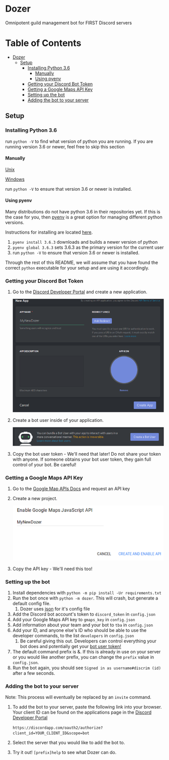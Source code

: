 

# Dozer
Omnipotent guild management bot for FIRST Discord servers

Table of Contents
=================

   * [Dozer](#dozer)
      * [Setup](#setup)
         * [Installing Python 3.6](#installing-python-36)
            * [Manually](#manually)
            * [Using pyenv](#using-pyenv)
         * [Getting your Discord Bot Token](#getting-your-discord-bot-token)
         * [Getting a Google Maps API Key](#getting-a-google-maps-api-key)
         * [Setting up the bot](#setting-up-the-bot)
         * [Adding the bot to your server](#adding-the-bot-to-your-server)

## Setup

### Installing Python 3.6

run `python -V` to find what version of python you are running. If you are running version 3.6 or newer, feel free to skip this section

 #### Manually

[Unix](https://docs.python.org/3/using/unix.html?highlight=install)

[Windows](https://docs.python.org/3/using/windows.html)

run `python -V` to ensure that version 3.6 or newer is installed. 

#### Using pyenv

Many distributions do not have python 3.6 in their repositories yet. If this is the case for you, then [pyenv](https://github.com/pyenv/pyenv) is a great option for managing different python versions.

Instructions for installing are located [here](https://github.com/pyenv/pyenv-installer).

1. `pyenv install 3.6.3` downloads and builds a newer version of python
2. `pyenv global 3.6.3` sets 3.6.3 as the primary version for the current user
3. run `python -V` to ensure that version 3.6 or newer is installed. 



Through the rest of this README, we will assume that you have found the correct `python` executable for your setup and are using it accordingly.

### Getting your Discord Bot Token

1. Go to the [Discord Developer Portal](https://discordapp.com/developers/applications/me) and create a new application.

    ![creating a new discord app](static/newapp.png)

2. Create a bot user inside of your application. 

   ![creating a bot user](static/createbot.png)
3. Copy the bot user token - We'll need that later!
   Do not share your token with anyone. If someone obtains your bot user token, they gain full control of your bot. Be careful!

### Getting a Google Maps API Key

1. Go to the [Google Map APIs Docs](https://developers.google.com/maps/documentation/javascript/get-api-key) and request an API key
2. Create a new project. 

   ![creating a new project](static/gmaps.png)
3. Copy the API key - We'll need this too!

### Setting up the bot

1. Install dependencies with `python -m pip install -Ur requirements.txt`
2. Run the bot once with `python -m dozer`. This will crash, but generate a default config file.
   1. Dozer uses [json](http://www.json.org/) for it's config file
3. Add the Discord bot account's token to `discord_token` in `config.json`
4. Add your Google Maps API key to `gmaps_key` in `config.json`
5. Add information about your team and your bot to `tba` in `config.json`
6. Add your ID, and anyone else's ID who should be able to use the developer commands, to the list `developers` in `config.json`
   1. Be careful giving this out. Developers can control everything your bot does and potentially get your [bot user token!](#Getting-your-discord-bot-token)
7. The default command prefix is &. If this is already in use on your server or you would like another prefix, you can change the `prefix` value in `config.json`.
8. Run the bot again, you should see `Signed in as username#discrim (id)` after a few seconds.

### Adding the bot to your server

Note: This process will eventually be replaced by an `invite` command.

1. To add the bot to your server, paste the following link into your browser.  Your client ID can be found on the applications page in the [Discord Developer Portal](https://discordapp.com/developers/applications/me)

   `https://discordapp.com/oauth2/authorize?client_id=YOUR_CLIENT_ID&scope=bot`

2. Select the server that you would like to add the bot to.

3. Try it out! `[prefix]help` to see what Dozer can do.

   # 
